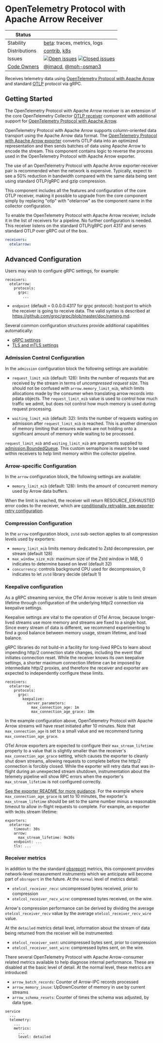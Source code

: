 # OpenTelemetry Protocol with Apache Arrow Receiver

<!-- status autogenerated section -->
| Status        |           |
| ------------- |-----------|
| Stability     | [beta]: traces, metrics, logs   |
| Distributions | [contrib], [k8s] |
| Issues        | [![Open issues](https://img.shields.io/github/issues-search/open-telemetry/opentelemetry-collector-contrib?query=is%3Aissue%20is%3Aopen%20label%3Areceiver%2Fotelarrow%20&label=open&color=orange&logo=opentelemetry)](https://github.com/open-telemetry/opentelemetry-collector-contrib/issues?q=is%3Aopen+is%3Aissue+label%3Areceiver%2Fotelarrow) [![Closed issues](https://img.shields.io/github/issues-search/open-telemetry/opentelemetry-collector-contrib?query=is%3Aissue%20is%3Aclosed%20label%3Areceiver%2Fotelarrow%20&label=closed&color=blue&logo=opentelemetry)](https://github.com/open-telemetry/opentelemetry-collector-contrib/issues?q=is%3Aclosed+is%3Aissue+label%3Areceiver%2Fotelarrow) |
| [Code Owners](https://github.com/open-telemetry/opentelemetry-collector-contrib/blob/main/CONTRIBUTING.md#becoming-a-code-owner)    | [@jmacd](https://www.github.com/jmacd), [@moh-osman3](https://www.github.com/moh-osman3) |

[beta]: https://github.com/open-telemetry/opentelemetry-collector#beta
[contrib]: https://github.com/open-telemetry/opentelemetry-collector-releases/tree/main/distributions/otelcol-contrib
[k8s]: https://github.com/open-telemetry/opentelemetry-collector-releases/tree/main/distributions/otelcol-k8s
<!-- end autogenerated section -->

Receives telemetry data using [OpenTelemetry Protocol with Apache
Arrow](https://github.com/open-telemetry/otel-arrow) and standard
[OTLP](
https://github.com/open-telemetry/opentelemetry-specification/blob/main/specification/protocol/otlp.md)
protocol via gRPC.

## Getting Started

The OpenTelemetry Protocol with Apache Arrow receiver is an extension
of the core OpenTelemetry Collector [OTLP
receiver](https://github.com/open-telemetry/opentelemetry-collector/tree/main/receiver/otlpreceiver)
component with additional support for [OpenTelemetry Protocol with
Apache Arrow](https://github.com/open-telemetry/otel-arrow).

OpenTelemetry Protocol with Apache Arrow supports column-oriented data
transport using the Apache Arrow data format.  The [OpenTelemetry
Protocol with Apache Arrow
exporter](../../exporter/otelarrowexporter/README.md)
converts OTLP data into an optimized representation and then sends
batches of data using Apache Arrow to encode the stream.  This
component contains logic to reverse the process used in the
OpenTelemetry Protocol with Apache Arrow exporter.

The use of an OpenTelemetry Protocol with Apache Arrow
exporter-receiver pair is recommended when the network is expensive.
Typically, expect to see a 50% reduction in bandwidth compared with
the same data being sent using standard OTLP/gRPC and gzip
compression.

This component includes all the features and configuration of the core
OTLP receiver, making it possible to upgrade from the core component
simply by replacing "otlp" with "otelarrow" as the component name in
the collector configuration.

To enable the OpenTelemetry Protocol with Apache Arrow receiver,
include it in the list of receivers for a pipeline.  No further
configuration is needed.  This receiver listens on the standard
OTLP/gRPC port 4317 and serves standard OTLP over gRPC out of the box.

```yaml
receivers:
  otelarrow:
```

## Advanced Configuration

Users may wish to configure gRPC settings, for example:

```
receivers:
  otelarrow:
    protocols:
      grpc:
        ...
```

- `endpoint` (default = 0.0.0.0:4317 for grpc protocol):
  host:port to which the receiver is going to receive data. The valid syntax is
  described at https://github.com/grpc/grpc/blob/master/doc/naming.md.

Several common configuration structures provide additional capabilities automatically:

- [gRPC settings](https://github.com/open-telemetry/opentelemetry-collector/blob/main/config/configgrpc/README.md)
- [TLS and mTLS settings](https://github.com/open-telemetry/opentelemetry-collector/blob/main/config/configtls/README.md)

### Admission Control Configuration

In the `admission` configuration block the following settings are available:

- `request_limit_mib` (default: 128): limits the number of requests that are received by the stream in terms of *uncompressed request size*. This should not be confused with `arrow.memory_limit_mib`, which limits allocations made by the consumer when translating arrow records into pdata objects. The `request_limit_mib` value is used to control how much traffic we admit, but does not control how much memory is used during request processing.

- `waiting_limit_mib` (default: 32): limits the number of requests waiting on admission after `request_limit_mib` is reached. This is another dimension of memory limiting that ensures waiters are not holding onto a significant amount of memory while waiting to be processed.

`request_limit_mib` and `waiting_limit_mib` are arguments supplied to [admission.BoundedQueue](https://github.com/open-telemetry/opentelemetry-collector-contrib/tree/main/internal/otelarrow/admission). This custom semaphore is meant to be used within receivers to help limit memory within the collector pipeline.

### Arrow-specific Configuration

In the `arrow` configuration block, the following settings are available:

- `memory_limit_mib` (default: 128): limits the amount of concurrent memory used by Arrow data buffers.

When the limit is reached, the receiver will return RESOURCE_EXHAUSTED
error codes to the receiver, which are [conditionally retryable, see
exporter retry configuration](https://github.com/open-telemetry/opentelemetry-collector/blob/main/exporter/exporterhelper/README.md).

### Compression Configuration

In the `arrow` configuration block, `zstd` sub-section applies to all
compression levels used by exporters:

- `memory_limit_mib` limits memory dedicated to Zstd decompression, per stream (default 128)
- `max_window_size_mib`: maximum size of the Zstd window in MiB, 0 indicates to determine based on level (default 32)
- `concurrency`: controls background CPU used for decompression, 0 indicates to let `zstd` library decide (default 1)

### Keepalive configuration

As a gRPC streaming service, the OTel Arrow receiver is able to limit
stream lifetime through configuration of the underlying http/2
connection via keepalive settings.

Keepalive settings are vital to the operation of OTel Arrow, because
longer-lived streams use more memory and streams are fixed to a single
host.  Since every stream of data is different, we recommend
experimenting to find a good balance between memory usage, stream
lifetime, and load balance.

gRPC libraries do not build-in a facility for long-lived RPCs to learn
about impending http/2 connection state changes, including the event
that initiates connection reset.  While the receiver knows its own
keepalive settings, a shorter maximum connection lifetime can be
imposed by intermediate http/2 proxies, and therefore the receiver and
exporter are expected to independently configure these limits.

```
receivers:
  otelarrow:
    protocols:
      grpc:
        keepalive:
          server_parameters:
            max_connection_age: 1m
            max_connection_age_grace: 10m
```

In the example configuration above, OpenTelemetry Protocol with Apache
Arrow streams will have reset initiated after 10 minutes.  Note that
`max_connection_age` is set to a small value and we recommend tuning
`max_connection_age_grace`.

OTel Arrow exporters are expected to configure their
`max_stream_lifetime` property to a value that is slightly smaller
than the receiver's `max_connection_age_grace` setting, which causes
the exporter to cleanly shut down streams, allowing requests to
complete before the http/2 connection is forcibly closed.  While the
exporter will retry data that was in-flight during an unexpected
stream shutdown, instrumentation about the telemety pipeline will show
RPC errors when the exporter's `max_stream_lifetime` is not configured
correctly.

[See the exporter README for more
guidance](../../exporter/otelarrowexporter/README.md).  For the
example where `max_connection_age_grace` is set to 10 minutes, the
exporter's `max_stream_lifetime` should be set to the same number
minus a reasonable timeout to allow in-flight requests to complete.
For example, an exporter with `9m30s` stream lifetime:

```
exporters:
  otelarrow:
    timeout: 30s
    arrow:
      max_stream_lifetime: 9m30s
    endpoint: ...
    tls: ...
```

### Receiver metrics

In addition to the the standard
[obsreport](https://pkg.go.dev/go.opentelemetry.io/collector/obsreport)
metrics, this component provides network-level measurement instruments
which we anticipate will become part of `obsreport` in the future.  At
the `normal` level of metrics detail:

- `otelcol_receiver_recv`: uncompressed bytes received, prior to compression
- `otelcol_receiver_recv_wire`: compressed bytes received, on the wire.

Arrow's compression performance can be derived by dividing the average
`otelcol_receiver_recv` value by the average `otelcol_receiver_recv_wire` value.

At the `detailed` metrics detail level, information about the stream
of data being returned from the receiver will be instrumented:

- `otelcol_receiver_sent`: uncompressed bytes sent, prior to compression
- `otelcol_receiver_sent_wire`: compressed bytes sent, on the wire.

There several OpenTelemetry Protocol with Apache Arrow-consumer
related metrics available to help diagnose internal performance.
These are disabled at the basic level of detail.  At the normal level,
these metrics are introduced:

- `arrow_batch_records`: Counter of Arrow-IPC records processed
- `arrow_memory_inuse`: UpDownCounter of memory in use by current streams
- `arrow_schema_resets`: Counter of times the schema was adjusted, by data type.

```
service
  ...
  telemetry:
    ...
    metrics:
      ...
      level: detailed
```
